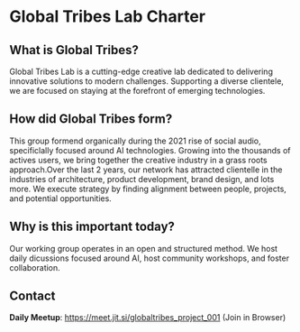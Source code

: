 # Global Tribes Lab Charter

## What is Global Tribes?
Global Tribes Lab is a cutting-edge creative lab dedicated to delivering innovative solutions to modern challenges. Supporting a diverse clientele, we are focused on staying at the forefront of emerging technologies.

## How did Global Tribes form?
This group formend organically during the 2021 rise of social audio, specificlally focused around AI technologies. Growing into the thousands of actives users, we bring together the creative industry in a grass roots approach.Over the last 2 years, our network has attracted clientelle in the industries of architecture, product development, brand design, and lots more. We execute strategy by finding alignment between people, projects, and potential opportunities.

## Why is this important today?
Our working group operates in an open and structured method. We host daily dicussions focused around AI, host community workshops, and foster collaboration.

## Contact
**Daily Meetup**: https://meet.jit.si/globaltribes_project_001 (Join in Browser)

